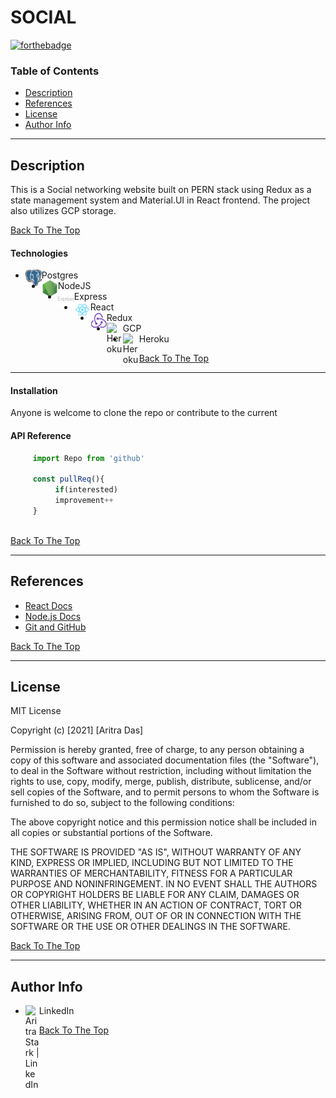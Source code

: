 # SOCIAL
[![forthebadge](https://forthebadge.com/images/badges/open-source.svg)](https://forthebadge.com)

### Table of Contents

- [Description](#description)
- [References](#references)
- [License](#license)
- [Author Info](#author-info)

---

## Description

This is a Social networking website built on PERN stack using Redux as a state management system and Material.UI in React frontend. The project also utilizes GCP storage. 

[Back To The Top](#Table-of-Contents)

#### Technologies

- <img align="left" alt="Postgresql" width="26px" src="https://raw.githubusercontent.com/github/explore/80688e429a7d4ef2fca1e82350fe8e3517d3494d/topics/postgresql/postgresql.png" /> Postgres
- <img align="left" alt="Node.js" width="26px" src="https://raw.githubusercontent.com/github/explore/80688e429a7d4ef2fca1e82350fe8e3517d3494d/topics/nodejs/nodejs.png" /> NodeJS
- <img align="left" alt="Express" width="26px" src="https://raw.githubusercontent.com/github/explore/80688e429a7d4ef2fca1e82350fe8e3517d3494d/topics/express/express.png" /> Express
- <img align="left" alt="React" width="26px" src="https://raw.githubusercontent.com/github/explore/80688e429a7d4ef2fca1e82350fe8e3517d3494d/topics/react/react.png" /> React
- <img align="left" alt="Redux" width="26px" src="https://raw.githubusercontent.com/github/explore/80688e429a7d4ef2fca1e82350fe8e3517d3494d/topics/redux/redux.png" /> Redux
- <img align="left" alt="Heroku" width="26px" src="https://avatars.githubusercontent.com/u/2810941?s=200&v=4" /> GCP
- <img align="left" alt="Heroku" width="26px" src="https://camo.githubusercontent.com/25c2c7a93297a438e002e1b85b45a7e82fd6f51eedd16ee37679120c5b14379d/68747470733a2f2f6434797438786c396237696e2e636c6f756466726f6e742e6e65742f6173736574732f686f6d652f6c6f676f747970652d6865726f6b752e706e67" /> Heroku


[Back To The Top](#Table-of-Contents)

---


#### Installation

Anyone is welcome to clone the repo or contribute to the current

#### API Reference

```javascript
     import Repo from 'github' 
     
     const pullReq(){
          if(interested)
          improvement++
     }
     
```
[Back To The Top](#Table-of-Contents)

---

## References

- [React Docs](https://reactjs.org/docs/getting-started.html)
- [Node.js Docs](https://nodejs.org/api/)
- [Git and GitHub](https://www.digitalocean.com/community/tutorials/how-to-use-git-a-reference-guide)


[Back To The Top](#Table-of-Contents)

---

## License

MIT License

Copyright (c) [2021] [Aritra Das]

Permission is hereby granted, free of charge, to any person obtaining a copy
of this software and associated documentation files (the "Software"), to deal
in the Software without restriction, including without limitation the rights
to use, copy, modify, merge, publish, distribute, sublicense, and/or sell
copies of the Software, and to permit persons to whom the Software is
furnished to do so, subject to the following conditions:

The above copyright notice and this permission notice shall be included in all
copies or substantial portions of the Software.

THE SOFTWARE IS PROVIDED "AS IS", WITHOUT WARRANTY OF ANY KIND, EXPRESS OR
IMPLIED, INCLUDING BUT NOT LIMITED TO THE WARRANTIES OF MERCHANTABILITY,
FITNESS FOR A PARTICULAR PURPOSE AND NONINFRINGEMENT. IN NO EVENT SHALL THE
AUTHORS OR COPYRIGHT HOLDERS BE LIABLE FOR ANY CLAIM, DAMAGES OR OTHER
LIABILITY, WHETHER IN AN ACTION OF CONTRACT, TORT OR OTHERWISE, ARISING FROM,
OUT OF OR IN CONNECTION WITH THE SOFTWARE OR THE USE OR OTHER DEALINGS IN THE
SOFTWARE.

[Back To The Top](#Table-of-Contents)

---

## Author Info

- LinkedIn [<img align="left" alt="AritraStark | LinkedIn" width="22px" src="https://cdn.jsdelivr.net/npm/simple-icons@v3/icons/linkedin.svg" />](https://www.linkedin.com/in/aritra-das-ba7709135/)

[Back To The Top](#Table-of-Contents)
